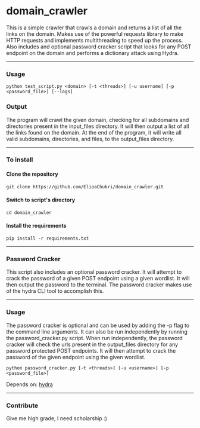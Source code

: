 # domain_crawler


This is a simple crawler that crawls a domain and returns a list of all the links on the domain.
Makes use of the powerful requests library to make HTTP requests and implements multithreading to speed up the process.
Also includes and optional password cracker script that looks for any POST endpoint on the domain and performs a dictionary
attack using Hydra. 

***

 ### Usage

```python test_script.py <domain> [-t <threads>] [-u username] [-p <password_file>] [--logs]```

### Output

The program will crawl the given domain, checking for all subdomains and directories present in the input_files 
directory. It will then output a list of all the links found on the domain. At the end of the program, it will write all
valid subdomains, directories, and files, to the output_files directory.

***

### To install

#### Clone the repository

```git clone https://github.com/ElioaChukri/domain_crawler.git```

#### Switch to script's directory

```cd domain_crawler```

#### Install the requirements

```pip install -r requirements.txt```


***

### Password Cracker

This script also includes an optional password cracker. It will attempt to crack the password of a given POST endpoint using a given
wordlist. It will then output the password to the terminal. The password cracker makes use of the hydra CLI tool to accomplish this.


***

### Usage

The password cracker is optional and can be used by adding the -p flag to the command line arguments.
It can also be run independently by running the password_cracker.py script.
When run independently, the password cracker will check the urls present in the output_files directory for any password protected
POST endpoints. It will then attempt to crack the password of the given endpoint using the given wordlist.

```python password_cracker.py [-t <threads>] [-u <username>] [-p <password_file>]```


Depends on: [hydra](https://github.com/vanhauser-thc/thc-hydra)


***

### Contribute

Give me high grade, I need scholarship :)

